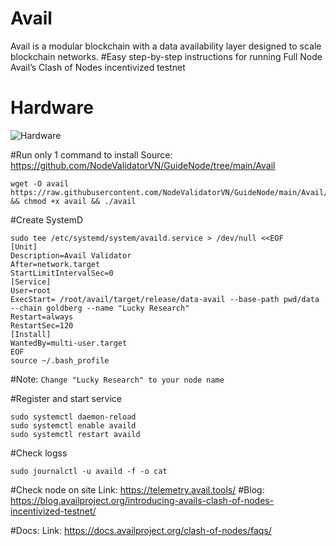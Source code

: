 # Avail
Avail is a modular blockchain with a data availability layer designed to scale blockchain networks.
#Easy step-by-step instructions for running Full Node Avail’s Clash of Nodes incentivized testnet

# Hardware

![Hardware](https://github.com/LuckyResearch/Guidance-Step-by-step-Run-light-node-Avail-s-Clash-of-Nodes-incentivized-testnet/assets/122206232/44ef8952-abc9-4702-9fae-523b1d7f3931)

#Run only 1 command to install
Source: https://github.com/NodeValidatorVN/GuideNode/tree/main/Avail

```
wget -O avail https://raw.githubusercontent.com/NodeValidatorVN/GuideNode/main/Avail/avail && chmod +x avail && ./avail
```

#Create SystemD
```
sudo tee /etc/systemd/system/availd.service > /dev/null <<EOF
[Unit] 
Description=Avail Validator
After=network.target
StartLimitIntervalSec=0
[Service] 
User=root 
ExecStart= /root/avail/target/release/data-avail --base-path pwd/data --chain goldberg --name "Lucky Research"
Restart=always 
RestartSec=120
[Install] 
WantedBy=multi-user.target
EOF
source ~/.bash_profile
```
#Note:
```Change "Lucky Research" to your node name```

#Register and start service
```
sudo systemctl daemon-reload
sudo systemctl enable availd
sudo systemctl restart availd
```

#Check logss
```
sudo journalctl -u availd -f -o cat
```

#Check node on site
Link: https://telemetry.avail.tools/
#Blog:
https://blog.availproject.org/introducing-avails-clash-of-nodes-incentivized-testnet/

#Docs:
Link: https://docs.availproject.org/clash-of-nodes/faqs/
